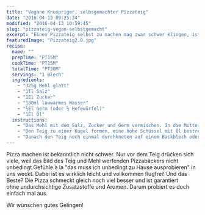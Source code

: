 ```yaml
---
title: "Vegane Knuspriger, selbsgemachter Pizzateig"
date: "2016-04-13 09:25:34"
modified: "2016-04-13 10:59:45"
slug: "pizzateig-vegan-selbstgemacht"
excerpt: "Einen Pizzateig selbst zu machen mag zwar schwer klingen, ist es aber gar nicht. Besonders mit diesem einfachen Rezept. "
featuredImage: "Pizzateig2.0.jpg"
recipe:
  name: ""
  prepTime: "PT15M"
  cookTime: "PT15M"
  totalTime: "PT30M"
  servings: "1 Blech"
  ingredients:
    - "325g Mehl glatt"
    - "1Tl Salz"
    - "1El Zucker"
    - "180ml lauwarmes Wasser"
    - "½El Germ (oder ½ Hefewürfel)"
    - "1El Öl"
  instructions:
    - "Das Mehl mit dem Salz, Zucker und Germ vermischen. In die Mitte der Mehlmischung eine Mulde formen und das Öl beigeben. Dann langsam Wasser hinzufügen, das Mehl unterheben und zu einem glatten Teig kneten."
    - "Den Teig zu einer Kugel formen, eine hohe Schüssel mit Öl bestreichen und die Kugel darin in den Ofen stellen und bei etwa 40°C eine halbe Stunde gehen lassen."
    - "Danach den Teig noch einmal durchkneten auf einem Backblech oder in einer eingefetteten Backform ausrollen, belegen und bei 200°C etwa 15min backen. Vorsicht: Den Teig nicht zu dünn ausrollen weil er sonst schnell hart wird."
---
```


Pizza machen ist bekanntlich nicht schwer. Nur vor dem Teig drücken sich viele, weil das Bild des Teig und Mehl werfenden Pizzabäckers nicht unbedingt Gefühle à la "das muss ich unbedingt zu Hause ausprobieren" in uns weckt. Dabei ist es wirklich leicht und vollkommen flugfrei! Und das Beste? Die Pizza schmeckt gleich noch viel besser und ist garantiert ohne undurchsichtige Zusatzstoffe und Aromen. Darum probiert es doch einfach mal aus.

Wir wünschen gutes Gelingen!